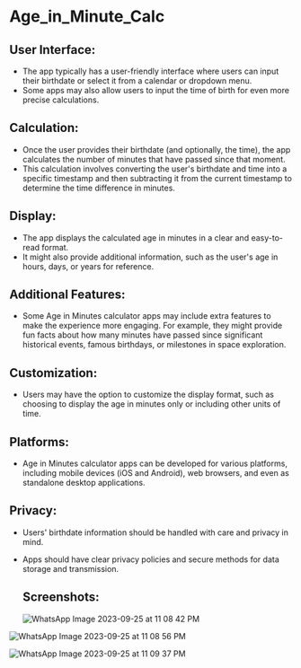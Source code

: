 # Age_in_Minute_Calc

## User Interface: 
* The app typically has a user-friendly interface where users can input their birthdate or select it from a calendar or dropdown menu.
* Some apps may also allow users to input the time of birth for even more precise calculations.

## Calculation: 
* Once the user provides their birthdate (and optionally, the time), the app calculates the number of minutes that have passed since that moment.
* This calculation involves converting the user's birthdate and time into a specific timestamp and then subtracting it from the current timestamp to determine the time difference in minutes.

## Display: 
* The app displays the calculated age in minutes in a clear and easy-to-read format.
* It might also provide additional information, such as the user's age in hours, days, or years for reference.

## Additional Features:
* Some Age in Minutes calculator apps may include extra features to make the experience more engaging. For example, they might provide fun facts about how many minutes have passed since significant historical events, famous birthdays, or milestones in space exploration.

## Customization: 
* Users may have the option to customize the display format, such as choosing to display the age in minutes only or including other units of time.

## Platforms: 
* Age in Minutes calculator apps can be developed for various platforms, including mobile devices (iOS and Android), web browsers, and even as standalone desktop applications.

## Privacy: 
* Users' birthdate information should be handled with care and privacy in mind.
* Apps should have clear privacy policies and secure methods for data storage and transmission.

  ## Screenshots:
  ![WhatsApp Image 2023-09-25 at 11 08 42 PM](https://github.com/sharmasumit16/Age_in_Minute_Calc/assets/105545465/785beb60-2b9d-4cd5-ada8-24a867efc7c6)
  
![WhatsApp Image 2023-09-25 at 11 08 56 PM](https://github.com/sharmasumit16/Age_in_Minute_Calc/assets/105545465/dd528c02-21eb-4eaa-8c07-7b2447a30b18)

![WhatsApp Image 2023-09-25 at 11 09 37 PM](https://github.com/sharmasumit16/Age_in_Minute_Calc/assets/105545465/1c52955e-64a1-41cb-bee9-5a6b2f56b739)
